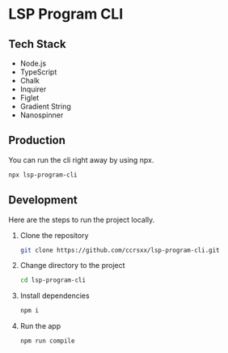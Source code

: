 # LSP Program CLI

## Tech Stack

- Node.js
- TypeScript
- Chalk
- Inquirer
- Figlet
- Gradient String
- Nanospinner

## Production

You can run the cli right away by using npx.

```bash
npx lsp-program-cli
```

## Development

Here are the steps to run the project locally.

1. Clone the repository

   ```bash
   git clone https://github.com/ccrsxx/lsp-program-cli.git
   ```

1. Change directory to the project

   ```bash
   cd lsp-program-cli
   ```

1. Install dependencies

   ```bash
   npm i
   ```

1. Run the app

   ```bash
   npm run compile
   ```
